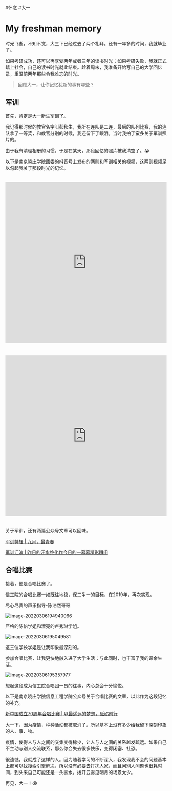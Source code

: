 #怀念 #大一
# My freshman memory

时光飞逝，不知不觉，大三下已经过去了两个礼拜。还有一年多的时间，我就毕业了。

如果考研成功，还可以再享受两年或者三年的读书时光；如果考研失败，我就正式踏上社会，自己的读书时光就此结束。趁着周末，我准备开始写自己的大学回忆录，重温前两年那些令我难忘的时光。

> 回顾大一，让你记忆犹新的事有哪些？

## 军训

首先，肯定是大一新生军训了。

我记得那时候的教官名字叫彭秋生，我所在连队是二连，最后的队列比赛，我的连队拿了一等奖，和教官分别的时候，我还留下了眼泪。当时我拍了蛮多关于军训照片的。

由于我有清理相册的习惯，于是在某天，那段回忆的照片被我清空了。😭

以下是南京晓庄学院团委的抖音号上发布的两则和军训相关的视频，这两则视频足以勾起我关于那段时光的记忆。

<iframe src="https://player.bilibili.com/player.html?aid=297569718&bvid=BV1WF411W7wB&cid=559231115&page=1" scrolling="no" border="0" frameborder="no" framespacing="0" allowfullscreen="true" style="width: 100%; height: 500px; max-width: 100%；align:center; padding:20px 0;"> </iframe>

<iframe src="https://player.bilibili.com/player.html?aid=810063425&bvid=BV1w34y147pd&cid=559231465&page=1" scrolling="no" border="0" frameborder="no" framespacing="0" allowfullscreen="true" style="width: 100%; height: 500px; max-width: 100%；align:center; padding:20px 0;"> </iframe>



关于军训，还有两篇公众号文章可以回味。

[军训特辑 | 九月，最青春](https://mp.weixin.qq.com/s?__biz=MzAwODM1NDkxNg==&mid=2653510930&idx=1&sn=36fb7488b516d607ddd73c686d25bff2&chksm=80add019b7da590fcced5d2dcf7e741a79340b81c515904ce87e79cdaadc8bfe05bd6d8aaef6&mpshare=1&scene=1&srcid=0306Z99cw3VBl259DU38jsw3&sharer_sharetime=1646564802390&sharer_shareid=9a59e1f2613f5b39b61acf111ac494b6#rd)

[军训汇演 | 昨日的汗水终化作今日的一幕幕精彩瞬间](https://mp.weixin.qq.com/s?__biz=MzAwODM1NDkxNg==&mid=2653511003&idx=1&sn=8700a9ca98974653f13376e44aac0ff0&chksm=80add050b7da5946e74f3c7544b4235ba247dc5485782b9e427595dd16cefaa0b009232bde0b&mpshare=1&scene=1&srcid=0306mznnidpFEA0rMuPyk1nD&sharer_sharetime=1646564767980&sharer_shareid=9a59e1f2613f5b39b61acf111ac494b6#rd)



## 合唱比赛

接着，便是合唱比赛了。

信工院的合唱比赛一如既往地稳，保二争一的目标，在2019年，再次实现。

尽心尽责的声乐指导-陈浩然哥哥

![image-20220306194940066]( https://cdn.gujiakai.top/image/pic-go-typora02/img/202203061949472.png)

严格的陈怡学姐和漂亮的卢秀琳学姐。

![image-20220306195049581]( https://cdn.gujiakai.top/image/pic-go-typora02/img/202203061950157.png)

这三位学长学姐是让我印象最深刻的。

参加合唱比赛，让我更快地融入进了大学生活；与此同时，也丰富了我的课余生活。

![image-20220306195357977]( https://cdn.gujiakai.top/image/pic-go-typora02/img/202203061953468.png)

想起这段成为信工院合唱团一员的往事，内心总会十分愉悦。

以下是南京晓庄学院信息工程学院公众号关于合唱比赛的文章，以此作为这段记忆的补充。

[新中国成立70周年合唱比赛 | 以最遥远的梦想，砥砺前行](https://mp.weixin.qq.com/s?__biz=MzI4NjA1NTkwMg==&mid=2650681695&idx=1&sn=282e1b315837dd51118b41e48fa76c2b&chksm=f3e85deec49fd4f8e428a5d12591ed955e905275cf09fc578fabe064d64f10c5805c541e64ba&mpshare=1&scene=1&srcid=0306pehTD8Bo9CTBe8w2dGFe&sharer_sharetime=1646564856229&sharer_shareid=9a59e1f2613f5b39b61acf111ac494b6#rd)

大一下，因为疫情，种种活动都被取消了。所以基本上没有多少给我留下深刻印象的人、事、物。

疫情，使得人与人之间的交集变得稀少，让人与人之间的关系越发疏远。如果自己不主动与别人交流联系，那么你会失去很多快乐，变得闭塞、社恐。

很遗憾，我就成了这样的人。因为随着学习的不断深入，我发现我不会的问题基本上都可以找搜索引擎解决，所以没有必要去打扰人家，而且问别人问题也很耗时间，到头来自己可能还是一头雾水。拨开云雾见明月的场景太少。

再见，大一！😭


